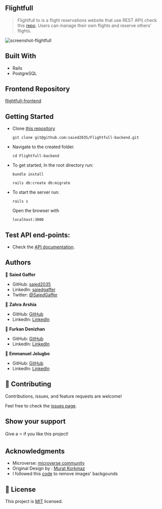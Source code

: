 ## Flightfull
> Flightfull to is a flight reservations website that use REST API( check this [repo](https://github.com/saied2035/Flightfull-frontend). Users can manage their own flights and reserve others' flights.

![screenshot-flightfull](https://user-images.githubusercontent.com/70805060/184867505-8e088118-6984-488b-a2b1-a2d064a7ddaf.png)


## Built With
- Rails
- PostgreSQL

## Frontend Repository
[flightfull-frontend](https://github.com/saied2035/Flightfull-frontend)




## Getting Started

- Clone [this repository](https://github.com/saied2035/Flightfull-backend)
  ```
  git clone git@github.com:saied2035/Flightfull-backend.git
  ```

- Navigate to the created folder.

  ```
  cd Flightfull-backend
  ```

- To get started, In the root directory run:

  ```
  bundle install
  ```
  ```
  rails db:create db:migrate
  ```
- To start the server run: 
  ```
  rails s
  ```
  Open the browser with 
  ```
  localhost:3000
  ``` 

## Test API end-points:
- Check the [API documentation](https://intense-savannah-72561.herokuapp.com/api-docs/index.html).

## Authors

:man: **Saied Gaffer**

- GitHub: [saied2035](https://github.com/saied2035)
- LinkedIn: [saiedgaffer](https://www.linkedin.com/in/saiedgaffer/)
- Twitter: [@SaiedGaffer](https://twitter.com/SaiedGaffer)

:woman: **Zahra Arshia**

- GitHub: [GitHub](https://github.com/ZahraArshia)
- LinkedIn: [LinkedIn](https://www.linkedin.com/in/zahra-arshia-89247210a/)

:man: **Furkan Denizhan**

- GitHub: [GitHub](https://github.com/nevisende)
- LinkedIn: [LinkedIn](https://www.linkedin.com/in/furkan-denizhan/)

:man: **Emmanuel Jolugbo**

- GitHub: [GitHub](https://github.com/Thermiee)
- LinkedIn: [LinkedIn](https://www.linkedin.com/in/emmanuel-jolugbo/)

## 🤝 Contributing

Contributions, issues, and feature requests are welcome!

Feel free to check the [issues page](https://github.com/ZahraArshia/book-flight-backend/issues).

## Show your support

Give a ⭐️ if you like this project!

## Acknowledgments

- Microverse: [microverse community](https://github.com/microverseinc)
- Original Design by : [Murat Korkmaz](https://www.behance.net/muratk)
- I followed this [code](https://github.com/racky7/image-background-remover/blob/58703418fa7a22f00ce8f53758f32dc8a2f2f716/index.js#L37-L43) to remove images' backgounds

## 📝 License

This project is [MIT](MIT.md) licensed.
